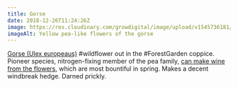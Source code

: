 ```yaml
---
title: Gorse
date: 2018-12-26T11:24:26Z
image: https://res.cloudinary.com/growdigital/image/upload/v1545736181/gorse-33AB601A.jpg
imageAlt: Yellow pea-like flowers of the gorse
---
```


[Gorse (Ulex europeaus)](https://pfaf.org/user/plant.aspx?latinname=Ulex+europaeus) #wildflower out in the #ForestGarden coppice. Pioneer species, nitrogen-fixing member of the pea family, [can make wine from the flowers](https://www.theguardian.com/lifeandstyle/wordofmouth/2012/mar/14/how-to-make-gorse-wine), which are most bountiful in spring. Makes a decent windbreak hedge. Darned prickly.
